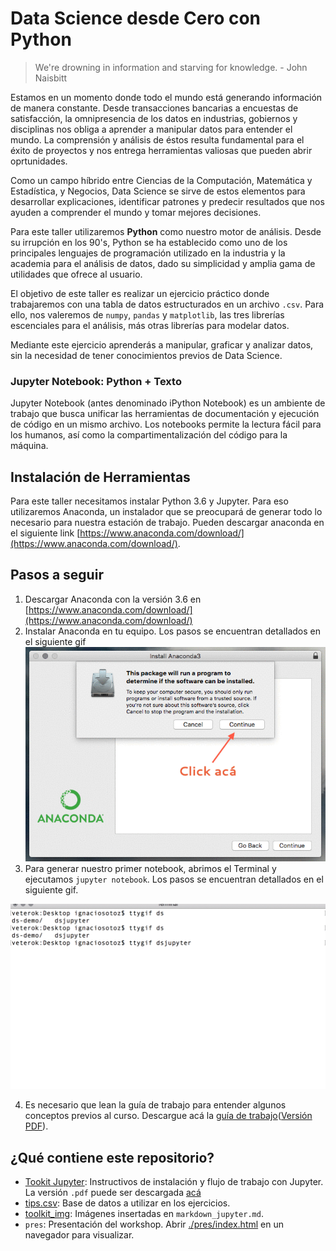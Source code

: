 # Data Science desde Cero con Python

> We're drowning in information and starving for knowledge. - John Naisbitt


Estamos en un momento donde todo el mundo está generando información de manera constante. Desde transacciones bancarias a encuestas de satisfacción, la omnipresencia de los datos en industrias, gobiernos y disciplinas nos obliga a aprender a manipular datos para entender el mundo. La comprensión y análisis de éstos resulta fundamental para el éxito de proyectos y nos entrega herramientas valiosas que pueden abrir oprtunidades.

Como un campo híbrido entre Ciencias de la Computación, Matemática y Estadística, y Negocios, Data Science se sirve de estos elementos para desarrollar explicaciones, identificar patrones y predecir resultados que nos ayuden a comprender el mundo y tomar mejores decisiones.

Para este taller utilizaremos __Python__ como nuestro motor de análisis. Desde su irrupción en los 90's, Python se ha establecido como uno de los principales lenguajes de programación utilizado en la industria y la academia para el análisis de datos, dado su simplicidad y amplia gama de utilidades que ofrece al usuario.

El objetivo de este taller es realizar un ejercicio práctico donde trabajaremos con una tabla de datos estructurados en un archivo `.csv`. Para ello, nos valeremos de `numpy`, `pandas` y `matplotlib`, las tres librerías escenciales para el análisis, más otras librerías para modelar datos.

Mediante este ejercicio aprenderás a manipular, graficar y analizar datos, sin la necesidad de tener conocimientos previos de Data Science.

### Jupyter Notebook: Python + Texto

Jupyter Notebook (antes denominado iPython Notebook) es un ambiente de trabajo que busca unificar las herramientas de documentación y ejecución de código en un mismo archivo. Los notebooks permite la lectura fácil para los humanos, así como la compartimentalización del código para la máquina.


## Instalación de Herramientas

Para este taller necesitamos instalar Python 3.6 y Jupyter. Para eso utilizaremos Anaconda, un instalador que se preocupará de generar todo lo necesario para nuestra estación de trabajo. Pueden descargar anaconda en el siguiente link [https://www.anaconda.com/download/](https://www.anaconda.com/download/).


## Pasos a seguir

1. Descargar Anaconda con la versión 3.6 en [https://www.anaconda.com/download/](https://www.anaconda.com/download/)
2. Instalar Anaconda en tu equipo. Los pasos se encuentran detallados en el siguiente gif
![Instalando Anaconda](./toolkit_img/installanaconda.gif)
3. Para generar nuestro primer notebook, abrimos el Terminal y ejecutamos `jupyter notebook`. Los pasos se encuentran detallados en el siguiente gif.

![Ocupando Jupyter desde el Terminal](./toolkit_img/dsjupyter.gif)

4. Es necesario que lean la guía de trabajo para entender algunos conceptos previos al curso. Descargue acá la [guía de trabajo](toolkit_jupyter.md)([Versión PDF](toolkit_jupyter.pdf)).

## ¿Qué contiene este repositorio? 

* [Tookit Jupyter](toolkit_jupyter.md): Instructivos de instalación y flujo de trabajo con Jupyter. La versión `.pdf` puede ser descargada [acá](./toolkit_jupyter.pdf)
* [tips.csv](./tips.csv/): Base de datos a utilizar en los ejercicios.
* [toolkit_img](./toolkit_img/): Imágenes insertadas en `markdown_jupyter.md`.
* `pres`: Presentación del workshop. Abrir [./pres/index.html](./pres/index.html) en un navegador para visualizar.



